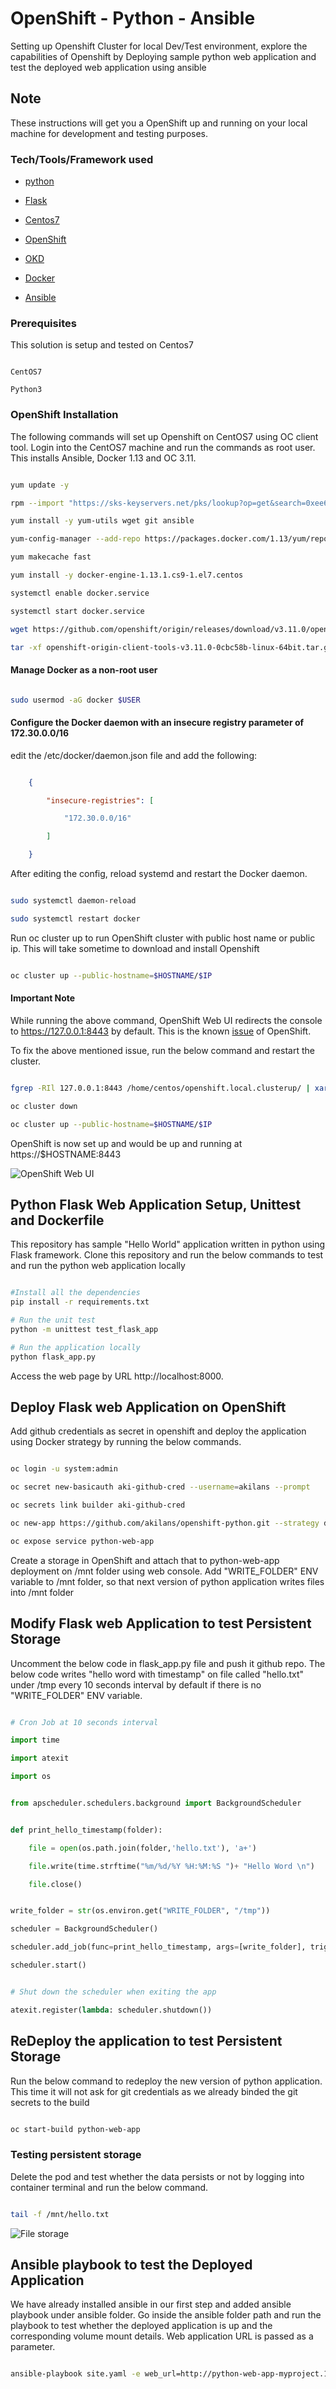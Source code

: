 # OpenShift - Python - Ansible



Setting up Openshift Cluster for local Dev/Test environment, explore the capabilities of Openshift by Deploying sample python web application and test the deployed web application using ansible



## Note



These instructions will get you a OpenShift up and running on your local machine for development and testing purposes.



### Tech/Tools/Framework used



* [python](https://www.python.org/)

* [Flask](http://flask.pocoo.org/)

* [Centos7](https://www.centos.org/)

* [OpenShift](https://www.openshift.com/)

* [OKD](https://www.okd.io/)

* [Docker](https://www.docker.com/)

* [Ansible](https://www.ansible.com/)



### Prerequisites



This solution is setup and tested on Centos7



```

CentOS7

Python3

```


### OpenShift Installation


The following commands will set up Openshift on CentOS7 using OC client tool. Login into the CentOS7 machine and run the commands as root user. This installs Ansible, Docker 1.13 and OC 3.11. 


```bash

yum update -y

rpm --import "https://sks-keyservers.net/pks/lookup?op=get&search=0xee6d536cf7dc86e2d7d56f59a178ac6c6238f52e"

yum install -y yum-utils wget git ansible

yum-config-manager --add-repo https://packages.docker.com/1.13/yum/repo/main/centos/7

yum makecache fast

yum install -y docker-engine-1.13.1.cs9-1.el7.centos

systemctl enable docker.service

systemctl start docker.service

wget https://github.com/openshift/origin/releases/download/v3.11.0/openshift-origin-client-tools-v3.11.0-0cbc58b-linux-64bit.tar.gz

tar -xf openshift-origin-client-tools-v3.11.0-0cbc58b-linux-64bit.tar.gz -C /usr/local/bin/ --strip-components=1

```

#### Manage Docker as a non-root user


```bash

sudo usermod -aG docker $USER

```


#### Configure the Docker daemon with an insecure registry parameter of 172.30.0.0/16


edit the /etc/docker/daemon.json file and add the following:


```json

    {

        "insecure-registries": [

            "172.30.0.0/16"

        ]

    }

```


After editing the config, reload systemd and restart the Docker daemon.


```bash

sudo systemctl daemon-reload

sudo systemctl restart docker

```

Run oc cluster up to run OpenShift cluster with public host name or public ip. This will take sometime to download and install Openshift


```bash

oc cluster up --public-hostname=$HOSTNAME/$IP 

```

#### Important Note


While running the above command, OpenShift Web UI redirects the console to https://127.0.0.1:8443 by default. This is the known [issue](https://github.com/openshift/origin/issues/20726) of OpenShift.


To fix the above mentioned issue, run the below command and restart the cluster.


```bash

fgrep -RIl 127.0.0.1:8443 /home/centos/openshift.local.clusterup/ | xargs sed -i 's/127.0.0.1:8443/$HOSTNAME:8443/g'

oc cluster down

oc cluster up --public-hostname=$HOSTNAME/$IP

```

OpenShift is now set up and would be up and running at https://$HOSTNAME:8443

![OpenShift Web UI](screenshot/1_openshift_web_ui.png?raw=true "OpenShift Web UI")

## Python Flask Web Application Setup, Unittest and Dockerfile

This repository has sample "Hello World" application written in python using Flask framework. Clone this repository and run the below commands to test and run the python web application locally


```bash

#Install all the dependencies
pip install -r requirements.txt

# Run the unit test
python -m unittest test_flask_app

# Run the application locally
python flask_app.py

```

Access the web page by URL http://localhost:8000. 

## Deploy Flask web Application on OpenShift


Add github credentials as secret in openshift and deploy the application using Docker strategy by running the below commands.


```bash

oc login -u system:admin

oc secret new-basicauth aki-github-cred --username=akilans --prompt

oc secrets link builder aki-github-cred

oc new-app https://github.com/akilans/openshift-python.git --strategy docker --name python-web-app --source-secret aki-github-cred

oc expose service python-web-app

```

Create a storage in OpenShift and attach that to python-web-app deployment on /mnt folder using web console. Add "WRITE_FOLDER" ENV variable to /mnt folder, so that next version of python application writes files into /mnt folder

## Modify Flask web Application to test Persistent Storage

Uncomment the below code in flask_app.py file and push it github repo. The below code writes "hello word with timestamp" on file called "hello.txt" under /tmp every 10 seconds interval by default if there is no "WRITE_FOLDER" ENV variable.

```python

# Cron Job at 10 seconds interval

import time

import atexit

import os


from apscheduler.schedulers.background import BackgroundScheduler


def print_hello_timestamp(folder):

    file = open(os.path.join(folder,'hello.txt'), 'a+')

    file.write(time.strftime("%m/%d/%Y %H:%M:%S ")+ "Hello Word \n")

    file.close()


write_folder = str(os.environ.get("WRITE_FOLDER", "/tmp"))

scheduler = BackgroundScheduler()

scheduler.add_job(func=print_hello_timestamp, args=[write_folder], trigger="interval", seconds=10)

scheduler.start()


# Shut down the scheduler when exiting the app

atexit.register(lambda: scheduler.shutdown())

```


## ReDeploy the application to test Persistent Storage


Run the below command to redeploy the new version of python application. This time it will not ask for git credentials as we already binded the git secrets to the build


```bash

oc start-build python-web-app 

```

### Testing persistent storage

Delete the pod and test whether the data persists or not by logging into container terminal and run the below command.

```bash

tail -f /mnt/hello.txt

```

![File storage](screenshot/2_file_data.png?raw=true "File storage")

## Ansible playbook to test the Deployed Application


We have already installed ansible in our first step and added ansible playbook under ansible folder. Go inside the ansible folder path and run the playbook to test whether the deployed application is up and the corresponding volume mount details. Web application URL is passed as a parameter.


```bash

ansible-playbook site.yaml -e web_url=http://python-web-app-myproject.127.0.0.1.nip.io/

```
